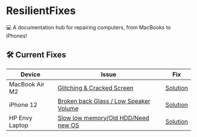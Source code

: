 # ResilientFixes  
💻 A documentation hub for repairing computers, from MacBooks to iPhones!  

## 🛠️ Current Fixes  
| Device       | Issue                           | Fix                           |  
|--------------|---------------------------------|-------------------------------|  
| MacBook Air M2 | [Glitching & Cracked Screen](MacBook_Air_M2/ISSUE.md) | [Solution](MacBook_Air_M2/FIX.md) |  
| iPhone 12    | [Broken back Glass / Low Speaker Volume](Iphone_12/ISSUE.md) | [Solution](Iphone_12/Fix.md) |  
| HP Envy Laptop | [Slow low memory/Old HDD/Need new OS](/ISSUE.md) | [Solution](iPhone_11/FIX.md) |  

